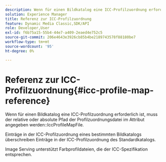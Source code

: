 ```yaml
---
description: Wenn für einen Bildkatalog eine ICC-Profilzuordnung erforderlich ist, muss der relative oder absolute Pfad der Profilzuordnungsdatei im Attribut IccProfileMapFile angegeben werden.
solution: Experience Manager
title: Referenz zur ICC-Profilzuordnung
feature: Dynamic Media Classic,SDK/API
role: Developer,User
exl-id: f6b75a15-55b4-44e7-a409-2eaed4e752c5
source-git-commit: 206e4643e3926cb85b4be2189743578f88180be7
workflow-type: tm+mt
source-wordcount: '95'
ht-degree: 0%

---
```


# Referenz zur ICC-Profilzuordnung{#icc-profile-map-reference}

Wenn für einen Bildkatalog eine ICC-Profilzuordnung erforderlich ist, muss der relative oder absolute Pfad der Profilzuordnungsdatei im Attribut angegeben werden::IccProfileMapFile.

Einträge in der ICC-Profilzuordnung eines bestimmten Bildkatalogs überschreiben Einträge in der ICC-Profilzuordnung des Standardkatalogs.

Image Serving unterstützt Farbprofildateien, die der ICC-Spezifikation entsprechen.
